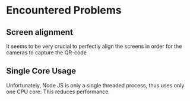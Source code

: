 # Encountered Problems

## Screen alignment
It seems to be very crucial to perfectly align the screens in order for the cameras to capture the QR-code

## Single Core Usage
Unfortunately, Node JS is only a single threaded process, thus uses only one CPU core. This reduces performance.
